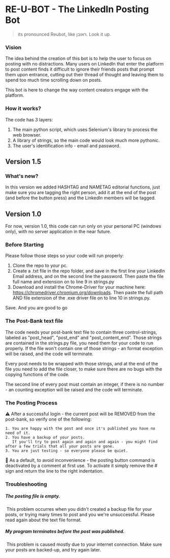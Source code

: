 # RE-U-BOT - The LinkedIn Posting Bot
> its pronounced Reubot, like ראובן. Look it up.



### Vision
The idea behind the creation of this bot is to help the user to focus on posting with no distractions.
Many users on LinkedIn that enter the platform to post content finds it difficult to ignore their friends posts that prompt them upon entrance, cutting out their thread of thought and leaving them to spend too much time scrolling down on posts.

This bot is here to change the way content creators engage with the platform.

### How it works?
The code has 3 layers:
1. The main python script, which uses Selenium's library to process the web browser.
2. A library of strings, so the main code would look much more pythonic.
3. The user's identification info - email and password.

## **Version 1.5**
### What's new?
In this version we added HASHTAG and NAMETAG editorial functions, just make sure you are tagging the right person, add it at the end of the post (and before the button press) and the LinkedIn members will be tagged.

## **Version 1.0**

For now, version 1.0, this code can run only on your personal PC (windows only), with no server application in the near future.

### Before Starting
Please follow those steps so your code will run properly:
1. Clone the repo to your pc.
2. Create a .txt file in the repo folder, and save in the first line your LinkedIn Email address, and on the second line the password. Then paste the file full name and extension on to line 9 in strings.py
4. Download and install the Chrome-Driver for your machine here: https://chromedriver.chromium.org/downloads. Then paste the full path AND file extension of the .exe driver file on to line 10 in strings.py.

Save. And you are good to go

### The Post-Bank text file
The code needs your post-bank text file to contain three control-strings, labeled as "post_head", "post_end" and "post_content_end".
Those strings are contained in the strings.py file, you need them for your code to run properly.
If the file won't contain one of those strings - an format exception will be raised, and the code will terminate.

Every post needs to be wrapped with those strings, and at the end of the file you need to add the file closer, to make sure there are no bugs with the copying functions of the code.

The second line of every post must contain an integer, if there is no number - an counting exception will be raised and the code will terminate.

### The Posting Process

:warning: After a successful login - the current post will be REMOVED from the post-bank, so verify one of the following:

    1. You are happy with the post and once it's published you have no need of it.
    2. You have a backup of your posts.
       If you'll try to post again and again and again - you might find after a few trials that all your posts are gone.
    3. You are just testing - so everyone please be quiet.

:round_pushpin: As a default, to avoid inconvenience - the posting button command is deactivated by a comment at first use. To activate it simply remove the # sign and return the line to the right indentation.

### Troubleshooting
##### The posting file is empty.
&nbsp;This problem occurres when you didn't created a backup file for your posts, or trying many times to post and you we're unsuccessful. Please read again about the text file format.
##### My program terminates before the post was published.
&nbsp;This problem is caused mostly due to your internet connection. Make sure your posts are backed-up, and try again later.
